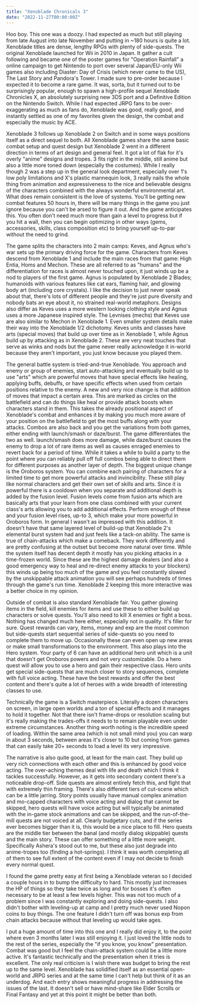 ```yaml
---
title: "Xenoblade Chronicals 3"
date: "2022-11-27T00:00:00Z"
---
```


Hoo boy.  This one was a doozy.  I had expected as much but still playing from late August into late November and putting in ~180 hours is quite a lot.  Xenoblade titles are dense, lengthy RPGs with plenty of side-quests.  The original Xenoblade launched for Wii in 2010 in Japan.  It gather a cult following and became one of the poster games for "Operation Rainfall" a online campaign to get Nintendo to port over several Japan/EU-only Wii games also including Diaster: Day of Crisis (which never came to the US), The Last Story and Pandora's Tower.  I made sure to pre-order because I expected it to become a rare game.  It was, sorta, but it turned out to be surprisingly popular, enough to spawn a high-profile sequel Xenoblade Chronicles X, an absolutely surprising new 3DS port and a Definitive Edition on the Nintendo Switch.  While I had expected JRPG fans to be over-exaggerating as much as fans do, Xenoblade was good, really good, and instantly settled as one of my favorites given the design, the combat and especially the music by ACE.

Xenoblade 3 follows up Xenoblade 2 on Switch and in some ways positions itself as a direct sequel to both.  All Xenoblade games share the same basic combat setup and quest design but Xenoblade 2 went in a different direction in terms of art design and general feel.  It got a lot of flak for it's overly "anime" designs and tropes.  3 fits right in the middle, still anime but also a little more toned down (especially the costumes).  While I really though 2 was a step up in the general look department, especially over 1's low poly limitations and X's plastic mannequin look, 3 really nails the whole thing from animation and expressiveness to the nice and believable designs of the characters combined with the always wonderful environmental art.  What does remain consistent is the love of systems.  You'll be getting new combat features 50 hours in, there will be many things in the game you just ignore because you can't be arsed to figure it out.  And the game anticipates this.  You often don't need much more than gain a level to progress but if you hit a wall, then you can begin optimizing in other ways (gems, accessories, skills, class composition etc) to bring yourself up-to-par without the need to grind.

The game splits the characters into 2 main camps: Keves, and Agnus who's war sets up the primary driving force for the game.  Characters from Keves descend from Xenoblade 1 and include the main races from that game: High Entia, Homs and Mechon.  These are all referred to as "humans" and the differentiation for races is almost never touched upon, it just winds up be a nod to players of the first game.  Agnus is populated by Xenoblade 2 Blades; humanoids with various features like cat ears, flaming hair, and glowing body art (including core crystals).  I like the decision to just never speak about that, there's lots of different people and they're just pure diversity and nobody bats an eye about it, no strained real-world metaphors.  Designs also differ as Keves uses a more western looking clothing style and Agnus uses a more Japanese inspired style.  The Levnises (mechs) that Keves use are also similar to Mechon in Xenoblade 1.  Even smaller system details make their way into the Xenoblade 1/2 dichotomy.  Keves units and classes have arts (special moves) that build up over time as in Xenoblade 1, while Agnus build up by attacking as in Xenoblade 2.  These are very neat touches that serve as winks and nods but the game never really acknowledge it in-world because they aren't important, you just know because you played them.

The general battle system is tried-and-true Xenoblade.  You approach and enemy or group of enemies, start auto-attacking and eventually build up to use "arts" which are powerful moves that have special effects like healing, applying buffs, debuffs, or have specific effects when used from certain positions relative to the enemy.  A new and very nice change is that addition of moves that impact a certain area.  This are marked as circles on the battlefield and can do things like heal or provide attack boosts when characters stand in them.  This takes the already positional aspect of Xenoblade's combat and enhances it by making you much more aware of your position on the battlefield to get the most buffs along with your attacks.  Combos are also back and you get the variations from both games, either ending with launch/smash or daze/burst.  The game differentiates the two as well.  launch/smash does more damage, while daze/burst causes the enemy to drop a lot of rare items as well as causes enraged enemies to revert back for a period of time.  While it takes a while to build a party to the point where you can reliably pull off full combos being able to direct them for different purposes as another layer of depth.  The biggest unique change is the Oroboros system.  You can combine each pairing of characters for a limited time to get more powerful attacks and invincibility.  These still play like normal characters and get their own set of skills and arts.  Since it is powerful there is a cooldown when you separate and additional depth is added by the fusion level.  Fusion levels come from fusion arts which are basically arts that your learn from one class combined with your current class's arts allowing you to add additional effects.  Perform enough of these and your fusion level rises, up-to 3, which make your more powerful in Oroboros form.  In general I wasn't as impressed with this addition.  It doesn't have that same layered level of build-up that Xenoblade 2's elemental burst system had and just feels like a tack-on ability.  The same is true of chain-attacks which make a comeback.  They work differently and are pretty confusing at the outset but become more natural over time.  While the system itself has decent depth it mostly has you picking attacks in a time-frozen world.  Since these are the highest damage dealers (and also a good emergency way to heal and re-direct enemy attacks to your blockers) this winds up being too much of the game and you feel constantly slowed by the unskippable attack animation you will see perhaps hundreds of times through the game's run time.  Xenoblade 2 keeping this more interactive was a better choice in my opinion.

Outside of combat is also standard Xenoblade fair.  You gather glowing items in the field, kill enemies for items and use these to either build up characters or solve quests.  You'll also need to kill X enemies or fight a boss.  Nothing has changed much here either, especially not in quality.  It's filler for sure.  Quest rewards can vary, items, money and exp are the most common but side-quests start sequential series of side-quests so you need to complete them to move up.  Occasionally these can even open up new areas or make small transformations to the environment.  This also plays into the Hero system.  Your party of 6 can have an additional hero unit which is a unit that doesn't get Oroboros powers and not very customizable.  Do a hero quest will allow you to use a hero and gain their respective class.  Hero units get special side-quests that are much closer to story sequences, complete with full voice acting.  These have the best rewards and offer the best content and there's quite a lot of heroes with a wide breadth of interesting classes to use.

Technically the game is a Switch masterpiece.  Literally a dozen characters on screen, in large open worlds and a ton of special effects and it manages to hold it together.  Not that there isn't frame-drops or resolution scaling but it's really making the trades-offs it needs to to remain playable even under extreme circumstances.  Another thing worth noting is the incredible speed of loading.  Within the same area (which is not small mind you) you can warp in about 3 seconds, between areas it's closer to 10 but coming from games that can easily take 20+ seconds to load a level its very impressive.

The narrative is also quite good, at least for the main cast.  They build up very rich connections with each other and this is enhanced by good voice acting.  The over-aching themes deal with life and death which I think it tackles successfully.  However, as it gets into secondary content there's a noticeable drop-off.  Side quests are almost entirely fetch this, and fight that with extremely thin framing.  There's also different tiers of cut-scene which can be a little jarring.  Story points usually have manual complex animation and mo-capped characters with voice acting and dialog that cannot be skipped, hero quests will have voice acting but will typically be animated with the in-game stock animations and can be skipped, and the run-of-the-mill quests are not voiced at all.  Clearly budgetary cuts, and if the series ever becomes bigger than it is, this would be a nice place to fill.  Hero quests are the middle tier between the banal (and mostly dialog skippable) quests and the main story.  These can offer something of a little more weight.  Specifically Ashera's stood out to me, but these also just degrade into anime-tropes too (finding a hot-springs).  I think it was worth completing all of them to see full extent of the content even if I may not decide to finish every normal quest.

I found the game pretty easy at first being a Xenoblade veteran so I decided a couple hours in to bump the difficulty to hard.  This mostly just increases the HP of things so they take twice as long and for bosses it's often necessary to be at least a few levels higher.  This was not too much of a problem since I was constantly exploring and doing side-quests.  I also didn't bother with leveling-up at camp and I pretty much never used Nopon coins to buy things.  The one feature I didn't turn off was bonus exp from chain attacks because without that leveling up would take ages. 

I put a huge amount of time into this one and I really did enjoy it, to the point where even 3 months later I was still enjoying it.  I just loved the little nods to the rest of the series, especially the "if you know, you know" presentation.  Combat was good but I feel the chain-attack system could be a little more active.  It's fantastic technically and the presentation when it tries is excellent.  The only real criticism is I wish there was budget to bring the rest up to the same level.  Xenoblade has solidified itself as an essential open-world and JRPG series and at the same time I can't help but think of it as an underdog. And each entry shows meaningful progress in addressing the issues of the last.  It doesn't sell or have mind-share like Elder Scrolls or Final Fantasy and yet at this point it might be better than both.